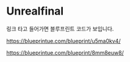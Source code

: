 # Unrealfinal

링크 타고 들어가면 블루프린트 코드가 보입니다.

https://blueprintue.com/blueprint/u5ma0kv4/

https://blueprintue.com/blueprint/8mm8euw8/
